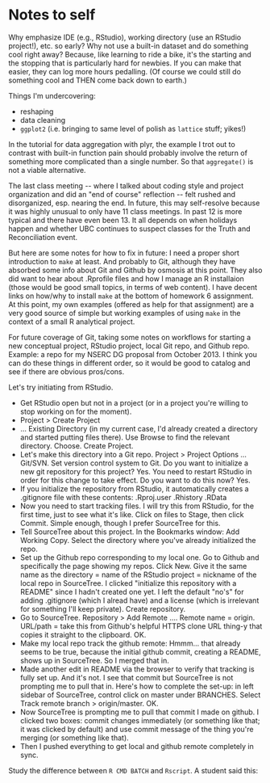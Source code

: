 Notes to self
========================================================

Why emphasize IDE (e.g., RStudio), working directory (use an RStudio project!), etc. so early? Why not use a built-in dataset and do something cool right away? Because, like learning to ride a bike, it's the starting and the stopping that is particularly hard for newbies. If you can make that easier, they can log more hours pedalling. (Of course we could still do something cool and THEN come back down to earth.)

Things I'm undercovering:

  * reshaping
  * data cleaning
  * `ggplot2` (i.e. bringing to same level of polish as `lattice` stuff; yikes!)
  
In the tutorial for data aggregation with plyr, the example I trot out to contrast with built-in function pain should probably involve the return of something more complicated than a single number. So that `aggregate()` is not a viable alternative.

The last class meeting -- where I talked about coding style and project organization and did an "end of course" reflection -- felt rushed and disorganized, esp. nearing the end. In future, this may self-resolve because it was highly unusual to only have 11 class meetings. In past 12 is more typical and there have even been 13. It all depends on when holidays happen and whether UBC continues to suspect classes for the Truth and Reconciliation event.

But here are some notes for how to fix in future: I need a proper short introduction to `make` at least. And probably to Git, although they have absorbed some info about Git and Github by osmosis at this point. They also did want to hear about .Rprofile files and how I manage an R installaion (those would be good small topics, in terms of web content). I have decent links on how/why to install `make` at the bottom of homework 6 assignment. At this point, my own examples (offered as help for that assignment) are a very good source of simple but working examples of using `make` in the context of a small R analytical project.

For future coverage of Git, taking some notes on workflows for starting a new conceptual project, RStudio project, local Git repo, and Github repo. Example: a repo for my NSERC DG proposal from October 2013. I think you can do these things in different order, so it would be good to catalog and see if there are obvious pros/cons.

Let's try initiating from RStudio.

  * Get RStudio open but not in a project (or in a project you're willing to stop working on for the moment).
  * Project > Create Project 
  * ... Existing Directory (in my current case, I'd already created a directory and started putting files there). Use Browse to find the relevant directory. Choose. Create Project.
  * Let's make this directory into a Git repo. Project > Project Options ... Git/SVN. Set version control system to Git. Do you want to initialize a new git repository for this project? Yes. You need to restart RStudio in order for this change to take effect. Do you want to do this now? Yes.
  * If you initialize the repository from RStudio, it automatically creates a .gitignore file with these contents:
        .Rproj.user
        .Rhistory
        .RData
  * Now you need to start tracking files. I will try this from RStudio, for the first time, just to see what it's like. Click on files to Stage, then click Commit. Simple enough, though I prefer SourceTree for this.
  * Tell SourceTree about this project. In the Bookmarks window: Add Working Copy. Select the directory where you've already initialized the repo.
  * Set up the Github repo corresponding to my local one. Go to Github and specifically the page showing my repos. Click New. Give it the same name as the directory = name of the RStudio project = nickname of the local repo in SourceTree. I clicked "initialize this repository with a README" since I hadn't created one yet. I left the default "no's" for adding .gitignore (which I alread have) and a license (which is irrelevant for something I'll keep private). Create repository.
  * Go to SourceTree. Repository > Add Remote .... Remote name = origin. URL/path = take this from Github's helpful HTTPS clone URL thing-y that copies it straight to the clipboard. OK.
  * Make my local repo track the github remote: Hmmm... that already seems to be true, because the initial github commit, creating a README, shows up in SourceTree. So I merged that in.
  * Made another edit in README via the browser to verify that tracking is fully set up. And it's not. I see that commit but SourceTree is not prompting me to pull that in. Here's how to complete the set-up: in left sidebar of SourceTree, control click on master under BRANCHES. Select Track remote branch > origin/master. OK.
  * Now SourceTree is prompting  me to pull that commit I made on github. I clicked two boxes: commit changes immediately (or something like that; it was clicked by default) and use commit message of the thing you're merging (or something like that).
  * Then I pushed everything to get local and github remote completely in sync.


Study the difference between `R CMD BATCH` and `Rscript`. A student said this: 